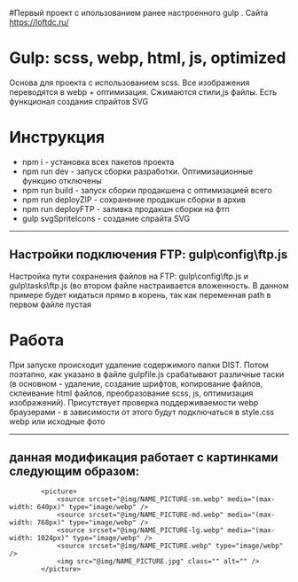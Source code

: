 #Первый проект с ипользованием ранее настроенного gulp . Сайта https://loftdc.ru/

# Gulp: scss, webp, html, js, optimized
Основа для проекта с использованием scss. Все изображения переводятся в webp + оптимизация. Сжимаются стили,js файлы. Есть функционал создания спрайтов SVG

# Инструкция #
+ npm i - установка всех пакетов проекта
+ npm run dev - запуск сборки разработки. Оптимизационные функцию отключены
+ npm run build - запуск сборки продакшена с оптимизацией всего
+ npm run deployZIP - сохранение продакшн сборки в архив
+ npm run deployFTP - заливка продакшн сборки на фтп
+ gulp svgSpriteIcons  - создание спрайта SVG

---
Настройки подключения FTP:  gulp\config\ftp.js
---
Настройка пути сохранения файлов на FTP: gulp\config\ftp.js и gulp\tasks\ftp.js (во втором файле настраивается вложенность. В данном примере будет кидаться прямо в корень, так как переменная path в первом файле пустая
# Работа #
При запуске происходит удаление содержимого папки DIST. Потом поэтапно, как указано в файле gulpfile.js срабатывают различные таски (в основном - удаление, создание шрифтов, копирование файлов, склеивание html файлов, преобразование scss, js, оптимизация изображений). Присутствует проверка поддерживаемости webp браузерами - в зависимости от этого будут подключаться в style.css webp или исходные фото

---
данная модификация работает с картинками следующим образом:
---

            <picture>
                <source srcset="@img/NAME_PICTURE-sm.webp" media="(max-width: 640px)" type="image/webp" />
                <source srcset="@img/NAME_PICTURE-md.webp" media="(max-width: 768px)" type="image/webp" />
                <source srcset="@img/NAME_PICTURE-lg.webp" media="(max-width: 1024px)" type="image/webp" />
                <source srcset="@img/NAME_PICTURE.webp" type="image/webp" />
                <img src="@img/NAME_PICTURE.jpg" class="" alt="" />
            </picture>
